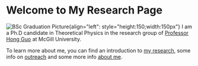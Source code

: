 # Welcome to My Research Page


![BSc Graduation Picture](./media/profile_picture.jpg){align="left": style="height:150;width:150px"}
I am a Ph.D candidate in Theoretical Physics in the research group of  [Professor Hong Guo](https://www.physics.mcgill.ca/~guo/) at McGill University.


To learn more about me, you can find an introduction to [my research](./research/index.md), some info on [outreach](./outreach/index.md) and some more info [about me](./about/index.md).